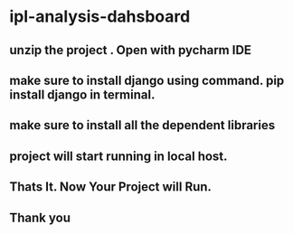 # ipl-analysis-dahsboard
## unzip the project . Open with pycharm IDE
## make sure to install django using command. pip install django in terminal. 
## make sure to install all the dependent libraries
## project will start running in local host. 
## Thats It. Now Your Project will Run.
## Thank you
